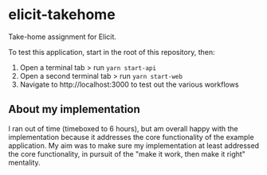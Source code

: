# elicit-takehome

Take-home assignment for Elicit.

To test this application, start in the root of this repository, then:
1. Open a terminal tab > run `yarn start-api`
1. Open a second terminal tab > run `yarn start-web`
1. Navigate to http://localhost:3000 to test out the various workflows

## About my implementation

I ran out of time (timeboxed to 6 hours), but am overall happy with the implementation because it addresses the core functionality of the 
example application. My aim was to make sure my implementation at least addressed the core functionality, in pursuit of the "make it work,
then make it right" mentality.
